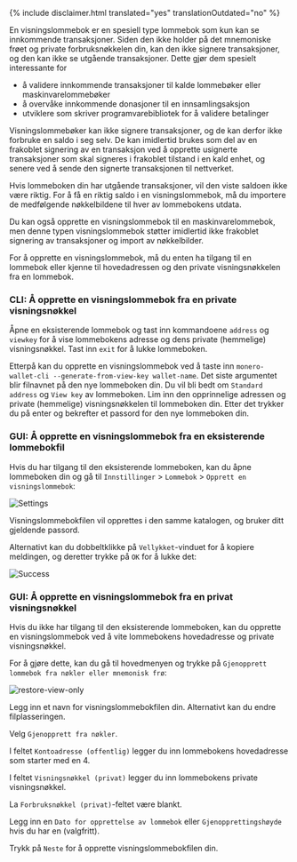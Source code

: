 {% include disclaimer.html translated="yes" translationOutdated="no" %}

En visningslommebok er en spesiell type lommebok som kun kan se innkommende transaksjoner. Siden den ikke holder på det mnemoniske frøet og private forbruksnøkkelen din, kan den ikke signere transaksjoner, og den kan ikke se utgående transaksjoner. Dette gjør dem spesielt interessante for

* å validere innkommende transaksjoner til kalde lommebøker eller maskinvarelommebøker
* å overvåke innkommende donasjoner til en innsamlingsaksjon
* utviklere som skriver programvarebibliotek for å validere betalinger

Visningslommebøker kan ikke signere transaksjoner, og de kan derfor ikke forbruke en saldo i seg selv. De kan imidlertid brukes som del av en frakoblet signering av en transaksjon ved å opprette usignerte transaksjoner som skal signeres i frakoblet tilstand i en kald enhet, og senere ved å sende den signerte transaksjonen til nettverket.

Hvis lommeboken din har utgående transaksjoner, vil den viste saldoen ikke være riktig. For å få en riktig saldo i en visningslommebok, må du importere de medfølgende nøkkelbildene til hver av lommebokens utdata.

Du kan også opprette en visningslommebok til en maskinvarelommebok, men denne typen visningslommebok støtter imidlertid ikke frakoblet signering av transaksjoner og import av nøkkelbilder.

For å opprette en visningslommebok, må du enten ha tilgang til en lommebok eller kjenne til hovedadressen og den private visningsnøkkelen fra en lommebok.

### CLI: Å opprette en visningslommebok fra en private visningsnøkkel

Åpne en eksisterende lommebok og tast inn kommandoene `address` og `viewkey` for å vise lommebokens adresse og dens private (hemmelige) visningsnøkkel. Tast inn `exit` for å lukke lommeboken.

Etterpå kan du opprette en visningslommebok ved å taste inn `monero-wallet-cli --generate-from-view-key wallet-name`. Det siste argumentet blir filnavnet på den nye lommeboken din. Du vil bli bedt om `Standard address` og `View key` av lommeboken. Lim inn den opprinnelige adressen og private (hemmelige) visningsnøkkelen til lommeboken din. Etter det trykker du på enter og bekrefter et passord for den nye lommeboken din.

### GUI: Å opprette en visningslommebok fra en eksisterende lommebokfil
Hvis du har tilgang til den eksisterende lommeboken, kan du åpne lommeboken din og gå til `Innstillinger` > `Lommebok` > `Opprett en visningslommebok`:

![Settings](/img/resources/user-guides/en/view-only/settings.png)

Visningslommebokfilen vil opprettes i den samme katalogen, og bruker ditt gjeldende passord.

Alternativt kan du dobbeltklikke på `Vellykket`-vinduet for å kopiere meldingen, og deretter trykke på `OK` for å lukke det:

![Success](/img/resources/user-guides/en/view-only/Success.png)

### GUI: Å opprette en visningslommebok fra en privat visningsnøkkel
Hvis du ikke har tilgang til den eksisterende lommeboken, kan du opprette en visningslommebok ved å vite lommebokens hovedadresse og private visningsnøkkel.

For å gjøre dette, kan du gå til hovedmenyen og trykke på `Gjenopprett lommebok fra nøkler eller mnemonisk frø`:

![restore-view-only](/img/resources/user-guides/en/view-only/restore-view-only.png)

Legg inn et navn for visningslommebokfilen din. Alternativt kan du endre filplasseringen.

Velg `Gjenopprett fra nøkler`.

I feltet `Kontoadresse (offentlig)` legger du inn lommebokens hovedadresse som starter med en 4.

I feltet `Visningsnøkkel (privat)` legger du inn lommebokens private visningsnøkkel.

La `Forbruksnøkkel (privat)`-feltet være blankt.

Legg inn en `Dato for opprettelse av lommebok` eller `Gjenopprettingshøyde` hvis du har en (valgfritt).

Trykk på `Neste` for å opprette visningslommebokfilen din.
